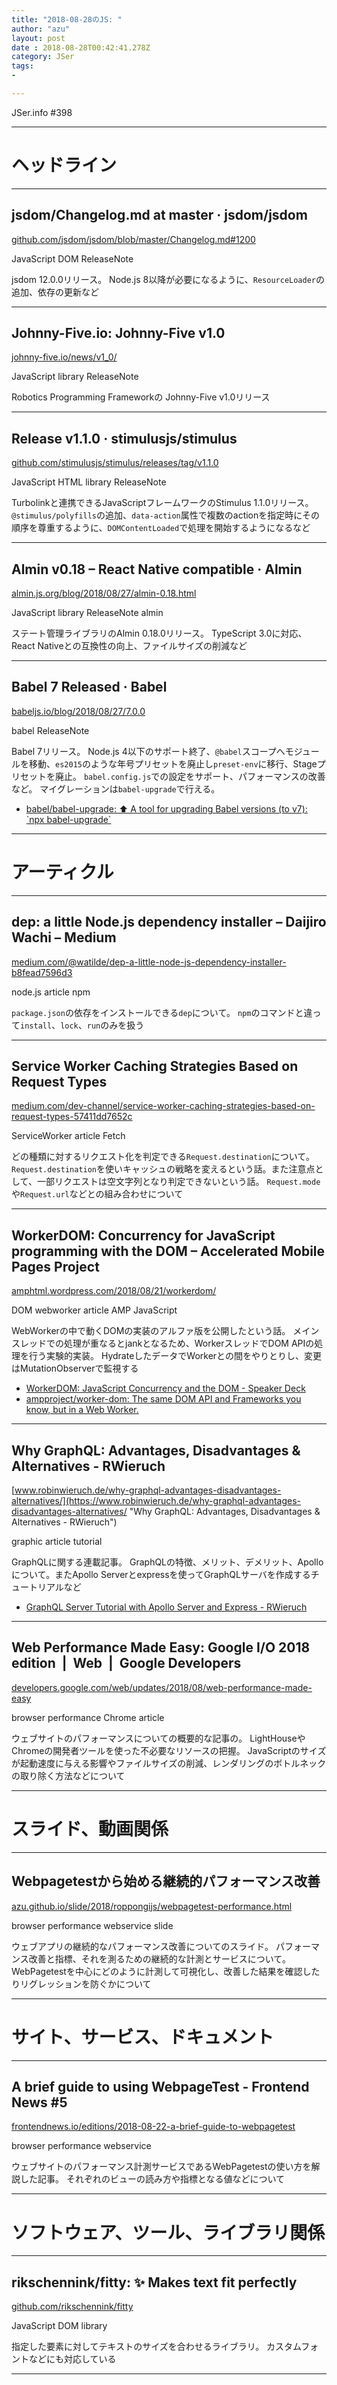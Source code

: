 ```yaml
---
title: "2018-08-28のJS: "
author: "azu"
layout: post
date : 2018-08-28T00:42:41.278Z
category: JSer
tags:
-

---
```


JSer.info #398

----

<h1 class="site-genre">ヘッドライン</h1>

----

## jsdom/Changelog.md at master · jsdom/jsdom
[github.com/jsdom/jsdom/blob/master/Changelog.md#1200](https://github.com/jsdom/jsdom/blob/master/Changelog.md#1200 "jsdom/Changelog.md at master · jsdom/jsdom")
<p class="jser-tags jser-tag-icon"><span class="jser-tag">JavaScript</span> <span class="jser-tag">DOM</span> <span class="jser-tag">ReleaseNote</span></p>

jsdom 12.0.0リリース。
Node.js 8以降が必要になるように、`ResourceLoader`の追加、依存の更新など


----

## Johnny-Five.io: Johnny-Five v1.0
[johnny-five.io/news/v1\_0/](http://johnny-five.io/news/v1_0/ "Johnny-Five.io: Johnny-Five v1.0")
<p class="jser-tags jser-tag-icon"><span class="jser-tag">JavaScript</span> <span class="jser-tag">library</span> <span class="jser-tag">ReleaseNote</span></p>

Robotics Programming Frameworkの Johnny-Five v1.0リリース


----

## Release v1.1.0 · stimulusjs/stimulus
[github.com/stimulusjs/stimulus/releases/tag/v1.1.0](https://github.com/stimulusjs/stimulus/releases/tag/v1.1.0 "Release v1.1.0 · stimulusjs/stimulus")
<p class="jser-tags jser-tag-icon"><span class="jser-tag">JavaScript</span> <span class="jser-tag">HTML</span> <span class="jser-tag">library</span> <span class="jser-tag">ReleaseNote</span></p>

Turbolinkと連携できるJavaScriptフレームワークのStimulus 1.1.0リリース。
`@stimulus/polyfills`の追加、`data-action`属性で複数のactionを指定時にその順序を尊重するように、`DOMContentLoaded`で処理を開始するようになるなど


----

## Almin v0.18 – React Native compatible · Almin
[almin.js.org/blog/2018/08/27/almin-0.18.html](https://almin.js.org/blog/2018/08/27/almin-0.18.html "Almin v0.18 – React Native compatible · Almin")
<p class="jser-tags jser-tag-icon"><span class="jser-tag">JavaScript</span> <span class="jser-tag">library</span> <span class="jser-tag">ReleaseNote</span> <span class="jser-tag">almin</span></p>

ステート管理ライブラリのAlmin 0.18.0リリース。
TypeScript 3.0に対応、React Nativeとの互換性の向上、ファイルサイズの削減など


----

## Babel 7 Released · Babel
[babeljs.io/blog/2018/08/27/7.0.0](https://babeljs.io/blog/2018/08/27/7.0.0 "Babel 7 Released · Babel")
<p class="jser-tags jser-tag-icon"><span class="jser-tag">babel</span> <span class="jser-tag">ReleaseNote</span></p>

Babel 7リリース。
Node.js 4以下のサポート終了、`@babel`スコープへモジュールを移動、`es2015`のような年号プリセットを廃止し`preset-env`に移行、Stageプリセットを廃止。
`babel.config.js`での設定をサポート、パフォーマンスの改善など。
マイグレーションは`babel-upgrade`で行える。

- [babel/babel-upgrade: ⬆️ A tool for upgrading Babel versions (to v7): \`npx babel-upgrade\`](https://github.com/babel/babel-upgrade "babel/babel-upgrade: ⬆️ A tool for upgrading Babel versions (to v7): \&#x60;npx babel-upgrade\&#x60;")

----
<h1 class="site-genre">アーティクル</h1>

----

## dep: a little Node.js dependency installer – Daijiro Wachi – Medium
[medium.com/@watilde/dep-a-little-node-js-dependency-installer-b8fead7596d3](https://medium.com/@watilde/dep-a-little-node-js-dependency-installer-b8fead7596d3 "dep: a little Node.js dependency installer – Daijiro Wachi – Medium")
<p class="jser-tags jser-tag-icon"><span class="jser-tag">node.js</span> <span class="jser-tag">article</span> <span class="jser-tag">npm</span></p>

`package.json`の依存をインストールできる`dep`について。
`npm`のコマンドと違って`install`、`lock`、`run`のみを扱う


----

## Service Worker Caching Strategies Based on Request Types
[medium.com/dev-channel/service-worker-caching-strategies-based-on-request-types-57411dd7652c](https://medium.com/dev-channel/service-worker-caching-strategies-based-on-request-types-57411dd7652c "Service Worker Caching Strategies Based on Request Types")
<p class="jser-tags jser-tag-icon"><span class="jser-tag">ServiceWorker</span> <span class="jser-tag">article</span> <span class="jser-tag">Fetch</span></p>

どの種類に対するリクエスト化を判定できる`Request.destination`について。
`Request.destination`を使いキャッシュの戦略を変えるという話。また注意点として、一部リクエストは空文字列となり判定できないという話。
`Request.mode`や`Request.url`などとの組み合わせについて


----

## WorkerDOM: Concurrency for JavaScript programming with the DOM – Accelerated Mobile Pages Project
[amphtml.wordpress.com/2018/08/21/workerdom/](https://amphtml.wordpress.com/2018/08/21/workerdom/ "WorkerDOM: Concurrency for JavaScript programming with the DOM – Accelerated Mobile Pages Project")
<p class="jser-tags jser-tag-icon"><span class="jser-tag">DOM</span> <span class="jser-tag">webworker</span> <span class="jser-tag">article</span> <span class="jser-tag">AMP</span> <span class="jser-tag">JavaScript</span></p>

WebWorkerの中で動くDOMの実装のアルファ版を公開したという話。
メインスレッドでの処理が重なるとjankとなるため、WorkerスレッドでDOM APIの処理を行う実験的実装。
HydrateしたデータでWorkerとの間をやりとりし、変更はMutationObserverで監視する

- [WorkerDOM: JavaScript Concurrency and the DOM - Speaker Deck](https://speakerdeck.com/cramforce/workerdom-javascript-concurrency-and-the-dom "WorkerDOM: JavaScript Concurrency and the DOM - Speaker Deck")
- [ampproject/worker-dom: The same DOM API and Frameworks you know, but in a Web Worker.](https://github.com/ampproject/worker-dom "ampproject/worker-dom: The same DOM API and Frameworks you know, but in a Web Worker.")

----

## Why GraphQL: Advantages, Disadvantages & Alternatives - RWieruch
[www.robinwieruch.de/why-graphql-advantages-disadvantages-alternatives/](https://www.robinwieruch.de/why-graphql-advantages-disadvantages-alternatives/ "Why GraphQL: Advantages, Disadvantages & Alternatives - RWieruch")
<p class="jser-tags jser-tag-icon"><span class="jser-tag">graphic</span> <span class="jser-tag">article</span> <span class="jser-tag">tutorial</span></p>

GraphQLに関する連載記事。
GraphQLの特徴、メリット、デメリット、Apolloについて。またApollo Serverとexpressを使ってGraphQLサーバを作成するチュートリアルなど

- [GraphQL Server Tutorial with Apollo Server and Express - RWieruch](https://www.robinwieruch.de/graphql-apollo-server-tutorial/ "GraphQL Server Tutorial with Apollo Server and Express - RWieruch")

----

## Web Performance Made Easy: Google I/O 2018 edition  |  Web  |  Google Developers
[developers.google.com/web/updates/2018/08/web-performance-made-easy](https://developers.google.com/web/updates/2018/08/web-performance-made-easy "Web Performance Made Easy: Google I/O 2018 edition  |  Web  |  Google Developers")
<p class="jser-tags jser-tag-icon"><span class="jser-tag">browser</span> <span class="jser-tag">performance</span> <span class="jser-tag">Chrome</span> <span class="jser-tag">article</span></p>

ウェブサイトのパフォーマンスについての概要的な記事の。
LightHouseやChromeの開発者ツールを使った不必要なリソースの把握。
JavaScriptのサイズが起動速度に与える影響やファイルサイズの削減、レンダリングのボトルネックの取り除く方法などについて


----
<h1 class="site-genre">スライド、動画関係</h1>

----

## Webpagetestから始める継続的パフォーマンス改善
[azu.github.io/slide/2018/roppongijs/webpagetest-performance.html](http://azu.github.io/slide/2018/roppongijs/webpagetest-performance.html "Webpagetestから始める継続的パフォーマンス改善")
<p class="jser-tags jser-tag-icon"><span class="jser-tag">browser</span> <span class="jser-tag">performance</span> <span class="jser-tag">webservice</span> <span class="jser-tag">slide</span></p>

ウェブアプリの継続的なパフォーマンス改善についてのスライド。
パフォーマンス改善と指標、それを測るための継続的な計測とサービスについて。
WebPagetestを中心にどのように計測して可視化し、改善した結果を確認したりリグレッションを防ぐかについて


----
<h1 class="site-genre">サイト、サービス、ドキュメント</h1>

----

## A brief guide to using WebpageTest - Frontend News #5
[frontendnews.io/editions/2018-08-22-a-brief-guide-to-webpagetest](https://frontendnews.io/editions/2018-08-22-a-brief-guide-to-webpagetest "A brief guide to using WebpageTest - Frontend News #5")
<p class="jser-tags jser-tag-icon"><span class="jser-tag">browser</span> <span class="jser-tag">performance</span> <span class="jser-tag">webservice</span></p>

ウェブサイトのパフォーマンス計測サービスであるWebPagetestの使い方を解説した記事。
それぞれのビューの読み方や指標となる値などについて


----
<h1 class="site-genre">ソフトウェア、ツール、ライブラリ関係</h1>

----

## rikschennink/fitty: ✨ Makes text fit perfectly
[github.com/rikschennink/fitty](https://github.com/rikschennink/fitty "rikschennink/fitty: ✨ Makes text fit perfectly")
<p class="jser-tags jser-tag-icon"><span class="jser-tag">JavaScript</span> <span class="jser-tag">DOM</span> <span class="jser-tag">library</span></p>

指定した要素に対してテキストのサイズを合わせるライブラリ。
カスタムフォントなどにも対応している


----
